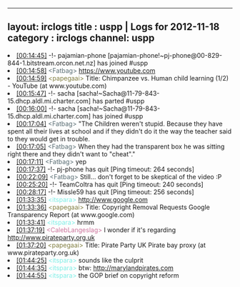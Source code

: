 
---
layout: irclogs
title : uspp | Logs for 2012-11-18
category : irclogs
channel: uspp
---
<li class="logitem"><a href="#00:14:45" name="00:14:45" class="time">[00:14:45]</a> -!- <span class="join">pajamian-phone</span> [pajamian-phone!~pj-phone@00-829-844-1.bitstream.orcon.net.nz] has joined #uspp </li>
<li class="logitem"><a href="#00:14:58" name="00:14:58" class="time">[00:14:58]</a> <span class="person" style="color:#596d73">&lt;Fatbag&gt;</span> <a href="https://www.youtube.com/watch?NR=1&amp;v=pIAoJsS9Ix8" target="_blank">https://www.youtube.com</a> </li>
<li class="logitem"><a href="#00:14:59" name="00:14:59" class="time">[00:14:59]</a> <span class="person" style="color:#817e41">&lt;papegaai&gt;</span> Title: Chimpanzee vs. Human child learning (1/2) - YouTube (at www.youtube.com) </li>
<li class="logitem"><a href="#00:15:47" name="00:15:47" class="time">[00:15:47]</a> -!- <span class="part">sacha</span> [sacha!~Sacha@11-79-843-15.dhcp.aldl.mi.charter.com] has parted #uspp </li>
<li class="logitem"><a href="#00:16:00" name="00:16:00" class="time">[00:16:00]</a> -!- <span class="join">sacha</span> [sacha!~Sacha@11-79-843-15.dhcp.aldl.mi.charter.com] has joined #uspp </li>
<li class="logitem"><a href="#00:17:04" name="00:17:04" class="time">[00:17:04]</a> <span class="person" style="color:#596d73">&lt;Fatbag&gt;</span> "The Children weren't stupid. Because they have spent all their lives at school and if they didn't do it the way the teacher said to they would get in trouble. </li>
<li class="logitem"><a href="#00:17:05" name="00:17:05" class="time">[00:17:05]</a> <span class="person" style="color:#596d73">&lt;Fatbag&gt;</span> When they had the transparent box he was sitting right there and they didn't want to "cheat"." </li>
<li class="logitem"><a href="#00:17:11" name="00:17:11" class="time">[00:17:11]</a> <span class="person" style="color:#596d73">&lt;Fatbag&gt;</span> yep </li>
<li class="logitem"><a href="#00:17:37" name="00:17:37" class="time">[00:17:37]</a> -!- <span class="quit">pj-phone</span> has quit [Ping timeout: 264 seconds] </li>
<li class="logitem"><a href="#00:22:09" name="00:22:09" class="time">[00:22:09]</a> <span class="person" style="color:#596d73">&lt;Fatbag&gt;</span> Still... don't forget to be skeptical of the video :P </li>
<li class="logitem"><a href="#00:25:20" name="00:25:20" class="time">[00:25:20]</a> -!- <span class="quit">TeamColtra</span> has quit [Ping timeout: 240 seconds] </li>
<li class="logitem"><a href="#00:28:17" name="00:28:17" class="time">[00:28:17]</a> -!- <span class="quit">Missle59</span> has quit [Ping timeout: 256 seconds] </li>
<li class="logitem"><a href="#01:33:35" name="01:33:35" class="time">[01:33:35]</a> <span class="person" style="color:#7deee6">&lt;itspara&gt;</span> <a href="http://www.google.com/transparencyreport/removals/copyright/domains/pirateparty.org.uk/" target="_blank">http://www.google.com</a> </li>
<li class="logitem"><a href="#01:33:36" name="01:33:36" class="time">[01:33:36]</a> <span class="person" style="color:#817e41">&lt;papegaai&gt;</span> Title: Copyright Removal Requests Google Transparency Report (at www.google.com) </li>
<li class="logitem"><a href="#01:33:41" name="01:33:41" class="time">[01:33:41]</a> <span class="person" style="color:#7deee6">&lt;itspara&gt;</span> hrmm </li>
<li class="logitem"><a href="#01:37:19" name="01:37:19" class="time">[01:37:19]</a> <span class="person" style="color:#cc749c">&lt;CalebLangeslag&gt;</span> I wonder if it's regarding <a href="http://www.pirateparty.org.uk/Pirate_Bay_Proxy" target="_blank">http://www.pirateparty.org.uk</a> </li>
<li class="logitem"><a href="#01:37:20" name="01:37:20" class="time">[01:37:20]</a> <span class="person" style="color:#817e41">&lt;papegaai&gt;</span> Title: Pirate Party UK Pirate bay proxy (at www.pirateparty.org.uk) </li>
<li class="logitem"><a href="#01:44:25" name="01:44:25" class="time">[01:44:25]</a> <span class="person" style="color:#7deee6">&lt;itspara&gt;</span> sounds like the culprit </li>
<li class="logitem"><a href="#01:44:35" name="01:44:35" class="time">[01:44:35]</a> <span class="person" style="color:#7deee6">&lt;itspara&gt;</span> btw: <a href="http://marylandpirates.com/wp-content/uploads/rsc_policy_brief_--_three_myths_about_copyright_law_and_where_to_start_to_fix_it_--_november_16_2012.pdf" target="_blank">http://marylandpirates.com</a> </li>
<li class="logitem"><a href="#01:44:55" name="01:44:55" class="time">[01:44:55]</a> <span class="person" style="color:#7deee6">&lt;itspara&gt;</span> the GOP brief on copyright reform </li>


